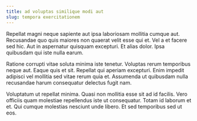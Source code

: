 ```yaml
---
title: ad voluptas similique modi aut
slug: tempora exercitationem
---
```


Repellat magni neque sapiente aut ipsa laboriosam mollitia cumque aut. Recusandae quo quis maiores non quaerat velit esse qui et. Vel a et facere sed hic. Aut in aspernatur quisquam excepturi. Et alias dolor. Ipsa quibusdam qui iste nulla earum.

Ratione corrupti vitae soluta minima iste tenetur. Voluptas rerum temporibus neque aut. Eaque quis et sit. Repellat qui aperiam excepturi. Enim impedit adipisci vel mollitia sed vitae rerum quia et. Assumenda ut quibusdam nulla recusandae harum consequatur delectus fugit nam.

Voluptatum ut repellat minima. Quasi non mollitia esse sit ad id facilis. Vero officiis quam molestiae repellendus iste ut consequatur. Totam id laborum et et. Qui cumque molestias nesciunt unde libero. Et sed temporibus sed ut eos.

